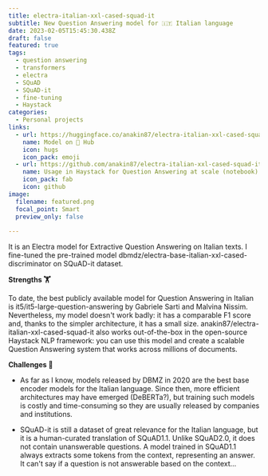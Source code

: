 ```yaml
---
title: electra-italian-xxl-cased-squad-it
subtitle: New Question Answering model for 🇮🇹 Italian language
date: 2023-02-05T15:45:30.438Z
draft: false
featured: true
tags:
  - question answering
  - transformers
  - electra
  - SQuAD
  - SQuAD-it
  - fine-tuning
  - Haystack
categories:
  - Personal projects
links:
  - url: https://huggingface.co/anakin87/electra-italian-xxl-cased-squad-it
    name: Model on 🤗 Hub
    icon: hugs
    icon_pack: emoji
  - url: https://github.com/anakin87/electra-italian-xxl-cased-squad-it/blob/main/usage_in_haystack.ipynb
    name: Usage in Haystack for Question Answering at scale (notebook)
    icon_pack: fab
    icon: github
image:
  filename: featured.png
  focal_point: Smart
  preview_only: false
 
---
```

It is an Electra model for Extractive Question Answering on Italian texts.
I fine-tuned the pre-trained model dbmdz/electra-base-italian-xxl-cased-discriminator on SQuAD-it dataset.

**Strengths 🏋️‍**

To date, the best publicly available model for Question Answering in Italian is it5/it5-large-question-answering by Gabriele Sarti and Malvina Nissim.
Nevertheless, my model doesn't work badly: it has a comparable F1 score and, thanks to the simpler architecture, it has a small size.
anakin87/electra-italian-xxl-cased-squad-it also works out-of-the-box in the open-source Haystack NLP framework: you can use this model and create a scalable Question Answering system that works across millions of documents.

**Challenges 🤔**
- As far as I know, models released by DBMZ in 2020 are the best base encoder models for the Italian language. 
Since then, more efficient architectures may have emerged (DeBERTa?), but training such models is costly and time-consuming so they are usually released by companies and institutions.

- SQuAD-it is still a dataset of great relevance for the Italian language, but it is a human-curated translation of SQuAD1.1.
Unlike SQuAD2.0, it does not contain unanswerable questions.
A model trained in SQuAD1.1 always extracts some tokens from the context, representing an answer. It can't say if a question is not answerable based on the context...